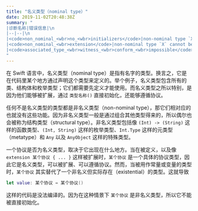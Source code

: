```yaml
---
title: "名义类型（nominal type）"
date: 2019-11-02T20:48:38Z
summary: "
|诊断名称|错误信息|\n
|--|--|\n
|<code>non_nominal_<wbr>no_<wbr>initializers</code>|non-nominal type `X` does not support explicit initialization|\n
|<code>non_nominal_<wbr>extension</code>|non-nominal type `X` cannot be extended|\n
|<code>associated_type_<wbr>witness_<wbr>conform_<wbr>impossible</code>|candidate can not infer `X` = `Y` because `Y` is not a nominal type and so can't conform to `Z`|
"
---
```


在 Swift 语言中，名义类型（nominal type）是指有名字的类型。换言之，它是在代码里某个地方通过声明这个类型来定义的。举个例子，名义类型包含所有的类、结构体和枚举类型；它们都需要先定义才能使用。而名义类型之所以特别，是因为他们能够被扩展，通过 `类型名称()` 直接初始化，还能够遵循协议。

任何不是名义类型的类型都是非名义类型（non-nominal type），那它们相对应的也就没有这些功能。因为非名义类型一般是通过组合其他类型得来的，所以偶尔也会被称为结构类型（structural type）。非名义类型包括像 `(Int) -> (String)` 这样的函数类型、`(Int, String)` 这样的枚举类型、`Int.Type` 这样的元类型（metatype）和 `Any` 以及 `AnyObject` 这样的特殊类型。

一个协议是否为名义类型，取决于它出现在什么地方。当在被定义，以及像 `extension 某个协议 { ... }` 这样被扩展时，`某个协议` 是一个具体的协议类型，因此它是名义类型，可以被扩展、可以遵循协议。然而，当被用作常量或变量的类型时，`某个协议` 其实替代了一个非名义但实际存在（existential）的类型。这就导致

```swift
let value: 某个协议 = 某个协议()
```

这样的代码是没法编译的。因为在这种情景下 `某个协议` 是非名义类型，所以它不能被直接初始化。
